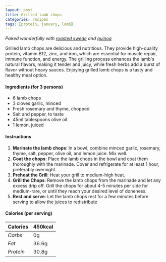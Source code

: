 ```yaml
---
layout: post
title: Grilled lamb chops
categories: recipes
tags: [protein, january, lamb]
---
```


*Paired wonderfully with <a href="/recipes/roasted-swede">roasted swede</a> and <a href="/recipes/quinoa">quinoa</a>*

Grilled lamb chops are delicious and nutritious. They provide high-quality protein, vitamin B12, zinc, and iron, which are essential for muscle repair, immune function, and energy. The grilling process enhances the lamb's natural flavors, making it tender and juicy, while fresh herbs add a burst of flavor without heavy sauces. Enjoying grilled lamb chops is a tasty and healthy meal option.

#### Ingredients (for 3 persons)
- 6 lamb chops
- 3 cloves garlic, minced
- Fresh rosemary and thyme, chopped
- Salt and pepper, to taste
- 45ml tablespoons olive oil
- 1 lemon, juiced

#### Instructions
1. **Marinate the lamb chops**: In a bowl, combine minced garlic, rosemary, thyme, salt, pepper, olive oil, and lemon juice. Mix well.
2. **Coat the chops**: Place the lamb chops in the bowl and coat them thoroughly with the marinade. Cover and refrigerate for at least 1 hour, preferably overnight.
3. **Preheat the Grill**: Heat your grill to medium-high heat.
4. **Grill the Chops**: Remove the lamb chops from the marinade and let any excess drip off. Grill the chops for about 4-5 minutes per side for medium-rare, or until they reach your desired level of doneness.
5. **Rest and serve**: Let the lamb chops rest for a few minutes before serving to allow the juices to redistribute

#### Calories (per serving)

| **Calories** | 450kcal |
| ----------- | ----------- |
| *Carbs* | 0g |
| *Fat* | 36.6g |
| *Protein* | 30.8g |